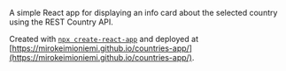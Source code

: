 A simple React app for displaying an info card about the selected country using the REST Country API.

Created with [`npx create-react-app`](https://create-react-app.dev/) and deployed at [https://mirokeimioniemi.github.io/countries-app/](https://mirokeimioniemi.github.io/countries-app/).